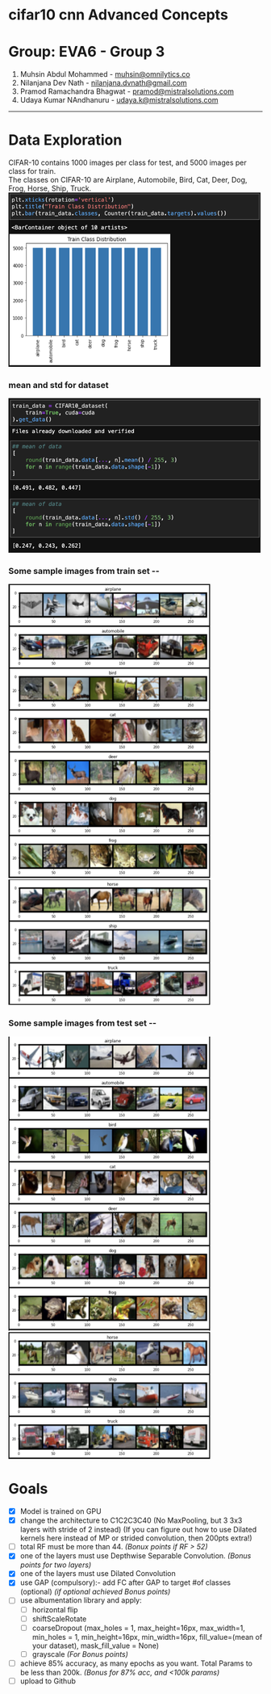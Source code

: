 # cifar10 cnn Advanced Concepts

# Group: EVA6 - Group 3
1. Muhsin Abdul Mohammed - muhsin@omnilytics.co 
2. Nilanjana Dev Nath - nilanjana.dvnath@gmail.com
3. Pramod Ramachandra Bhagwat - pramod@mistralsolutions.com
4. Udaya Kumar NAndhanuru - udaya.k@mistralsolutions.com
------

# Data Exploration
CIFAR-10 contains 1000 images per class for test, and 5000 images per class for train.<br>
The classes on CIFAR-10 are Airplane, Automobile, Bird, Cat, Deer, Dog, Frog, Horse, Ship, Truck.<br>
<img src="https://github.com/askmuhsin/cifar10_cnn_model/blob/main/resources/train_class_distribution.png" alt="train_class_distribution" width="500"/>

### mean and std for dataset
<img src="https://github.com/askmuhsin/cifar10_cnn_model/blob/main/resources/mean_std_dataset.png" alt="mean_std_dataset" width="500"/>

### Some sample images from train set -- 
<img src="https://github.com/askmuhsin/cifar10_cnn_model/blob/main/resources/train_rand_images_1.png" alt="train_rand_images_1" width="400"/>
<img src="https://github.com/askmuhsin/cifar10_cnn_model/blob/main/resources/train_rand_images_2.png" alt="train_rand_images_2" width="400"/>

### Some sample images from test set -- 
<img src="https://github.com/askmuhsin/cifar10_cnn_model/blob/main/resources/test_rand_images_1.png" alt="test_rand_images_1" width="400"/>
<img src="https://github.com/askmuhsin/cifar10_cnn_model/blob/main/resources/test_rand_images_2.png" alt="test_rand_images_2" width="400"/>


# Goals 
- [X] Model is trained on GPU
- [X] change the architecture to C1C2C3C40  (No MaxPooling, but 3 3x3 layers with stride of 2 instead) (If you can figure out how to use Dilated kernels here instead of MP or strided convolution, then 200pts extra!)
- [ ] total RF must be more than 44. _(Bonux points if RF > 52)_
- [X] one of the layers must use Depthwise Separable Convolution. _(Bonus points for two layers)_
- [X] one of the layers must use Dilated Convolution
- [X] use GAP (compulsory):- add FC after GAP to target #of classes (optional) _(if optional achieved Bonus points)_
- [ ] use albumentation library and apply:
  - [ ] horizontal flip
  - [ ] shiftScaleRotate
  - [ ] coarseDropout (max_holes = 1, max_height=16px, max_width=1, min_holes = 1, min_height=16px, min_width=16px, fill_value=(mean of your dataset), mask_fill_value = None)
  - [ ] grayscale _(For Bonus points)_
- [ ] achieve 85% accuracy, as many epochs as you want. Total Params to be less than 200k.  _(Bonus for 87% acc, and <100k params)_
- [ ] upload to Github
